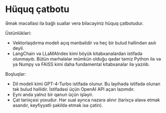 # Hüquq çatbotu

Əmək məcəlləsi ilə bağlı suallar verə biləcəyiniz hüquq çatbotudur.

Üstünlükləri:
* Vektorlaşdırma modeli açıq mənbəlidir və heç bir bulud həllindən asılı deyil.
* LangChain və LLaMAIndex kimi böyük kitabxanalardan istifadə olunmayıb. Bütün mərhələlər mümkün olduğu qədər təmiz Python ilə və ya Numpy və FAISS kimi daha fundamental kitabxanalar ilə yazılıb.

Boşluqlar:
* Dil modeli kimi GPT-4-Turbo istifadə olunur. Bu layihədə istifadə olunan tək bulud həllidir. İstifadəsi üçün OpenAI API açarı lazımdır.
* Eyni anda yalnız bir qanun üçün işləyir.
* Çat tarixçəsi yoxudur. Hər sual ayrıca nəzərə alınır (tarixçə əlavə etmək asandır, keyfiyyətli şəkildə etmək isə çətin).
